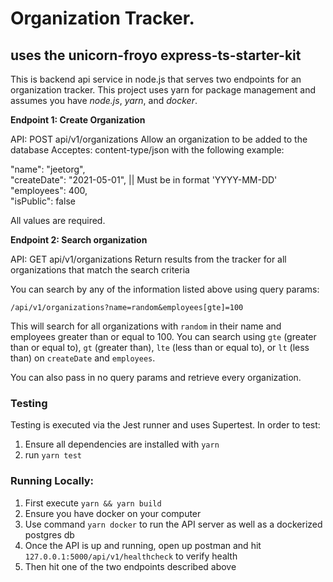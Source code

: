 # Organization Tracker.

## uses the unicorn-froyo express-ts-starter-kit

This is backend api service in node.js that serves two endpoints for an organization tracker. This project uses yarn for package management and assumes you have _node.js_, _yarn_, and _docker_.

**Endpoint 1: Create Organization**

API: POST api/v1/organizations
Allow an organization to be added to the database
Acceptes: content-type/json with the following example:

"name": "jeetorg", \
"createDate": "2021-05-01", || Must be in format 'YYYY-MM-DD' \
"employees": 400, \
"isPublic": false

All values are required.

**Endpoint 2: Search organization**

API: GET api/v1/organizations
Return results from the tracker for all organizations that match the search criteria

You can search by any of the information listed above using query params:

`/api/v1/organizations?name=random&employees[gte]=100`

This will search for all organizations with `random` in their name and employees greater than or equal to 100.
You can search using `gte` (greater than or equal to), `gt` (greater than), `lte` (less than or equal to), or `lt` (less than)
on `createDate` and `employees`.

You can also pass in no query params and retrieve every organization.

### Testing

Testing is executed via the Jest runner and uses Supertest.
In order to test:

1. Ensure all dependencies are installed with `yarn`
2. run `yarn test`

### Running Locally:

1. First execute `yarn && yarn build`
2. Ensure you have docker on your computer
3. Use command `yarn docker` to run the API server as well as a dockerized postgres db
4. Once the API is up and running, open up postman and hit `127.0.0.1:5000/api/v1/healthcheck` to verify health
5. Then hit one of the two endpoints described above

